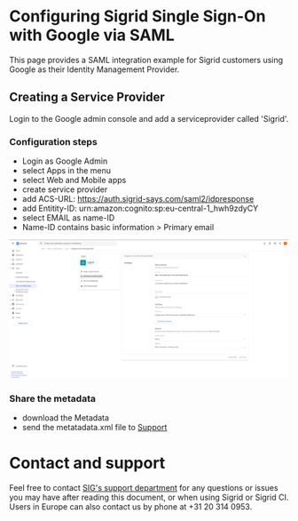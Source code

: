 Configuring Sigrid Single Sign-On with Google via SAML
===============================================

This page provides a SAML integration example for Sigrid customers using Google as their Identity Management Provider.

## Creating a Service Provider

Login to the Google admin console and add a serviceprovider called 'Sigrid'.

### Configuration steps

- Login as Google Admin
- select Apps in the menu
- select Web and Mobile apps
- create service provider
- add ACS-URL: https://auth.sigrid-says.com/saml2/idpresponse
- add Entitity-ID: urn:amazon:cognito:sp:eu-central-1_hwh9zdyCY
- select EMAIL as name-ID
- Name-ID contains basic information > Primary email

<img src="../images/google-saml-1.png" width="600" /><br />

### Share the metadata

- download the Metadata
- send the metatadata.xml file to [Support](mailto:support@softwareimprovementgroup.com)


# Contact and support
Feel free to contact [SIG's support department](mailto:support@softwareimprovementgroup.com) for any questions or issues you may have after reading this document, or when using Sigrid or Sigrid CI. Users in Europe can also contact us by phone at +31 20 314 0953.
